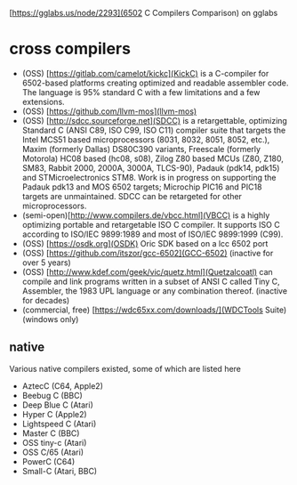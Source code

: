 
[https://gglabs.us/node/2293](6502 C Compilers Comparison) on gglabs

# cross compilers

* (OSS) [https://gitlab.com/camelot/kickc](KickC) is a C-compiler for 6502-based platforms creating optimized and readable assembler code. The language is 95% standard C with a few limitations and a few extensions.
* (OSS) [https://github.com/llvm-mos](llvm-mos)
* (OSS) [http://sdcc.sourceforge.net](SDCC) is a retargettable, optimizing Standard C (ANSI C89, ISO C99, ISO C11) compiler suite that targets the Intel MCS51 based microprocessors (8031, 8032, 8051, 8052, etc.), Maxim (formerly Dallas) DS80C390 variants, Freescale (formerly Motorola) HC08 based (hc08, s08), Zilog Z80 based MCUs (Z80, Z180, SM83, Rabbit 2000, 2000A, 3000A, TLCS-90), Padauk (pdk14, pdk15) and STMicroelectronics STM8. Work is in progress on supporting the Padauk pdk13 and MOS 6502 targets; Microchip PIC16 and PIC18 targets are unmaintained. SDCC can be retargeted for other microprocessors.
* (semi-open)[http://www.compilers.de/vbcc.html](VBCC) is a highly optimizing portable and retargetable ISO C compiler. It supports ISO C according to ISO/IEC 9899:1989 and most of ISO/IEC 9899:1999 (C99).
* (OSS) [https://osdk.org](OSDK) Oric SDK based on a lcc 6502 port
* (OSS) [https://github.com/itszor/gcc-6502](GCC-6502) (inactive for over 5 years)
* (OSS) [http://www.kdef.com/geek/vic/quetz.html](Quetzalcoatl) can compile and link programs written in a subset of ANSI C called Tiny C, Assembler, the 1983 UPL language or any combination thereof. (inactive for decades)
* (commercial, free) [https://wdc65xx.com/downloads/](WDCTools Suite) (windows only)

## native

Various native compilers existed, some of which are listed here

* AztecC (C64, Apple2)
* Beebug C (BBC)
* Deep Blue C (Atari)
* Hyper C (Apple2)
* Lightspeed C (Atari)
* Master C (BBC)
* OSS tiny-c (Atari)
* OSS C/65 (Atari)
* PowerC (C64)
* Small-C (Atari, BBC)